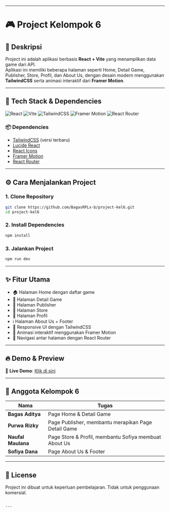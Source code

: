 
---


# 🎮 Project Kelompok 6

## 📖 Deskripsi
Project ini adalah aplikasi berbasis **React + Vite** yang menampilkan data game dari API.  
Aplikasi ini memiliki beberapa halaman seperti Home, Detail Game, Publisher, Store, Profil, dan About Us, dengan desain modern menggunakan **TailwindCSS** serta animasi interaktif dari **Framer Motion**.

---

## 🚀 Tech Stack & Dependencies
![React](https://img.shields.io/badge/React-20232A?style=for-the-badge&logo=react&logoColor=61DAFB)
![Vite](https://img.shields.io/badge/Vite-646CFF?style=for-the-badge&logo=vite&logoColor=FFD62E)
![TailwindCSS](https://img.shields.io/badge/Tailwind_CSS-38B2AC?style=for-the-badge&logo=tailwind-css&logoColor=white)
![Framer Motion](https://img.shields.io/badge/Framer_Motion-EA4C89?style=for-the-badge&logo=framer&logoColor=white)
![React Router](https://img.shields.io/badge/React_Router-CA4245?style=for-the-badge&logo=react-router&logoColor=white)

### 📦 Dependencies
- [TailwindCSS](https://tailwindcss.com/) (versi terbaru)
- [Lucide React](https://lucide.dev/)
- [React Icons](https://react-icons.github.io/react-icons/)
- [Framer Motion](https://www.framer.com/motion/)
- [React Router](https://reactrouter.com/)

---

## ⚙️ Cara Menjalankan Project

### 1. Clone Repository
```bash
git clone https://github.com/BagasRPLx-b/project-kel6.git
cd project-kel6
````

### 2. Install Dependencies

```bash
npm install
```

### 3. Jalankan Project

```bash
npm run dev
```

---

## ✨ Fitur Utama

* 🏠 Halaman Home dengan daftar game
* 📄 Halaman Detail Game
* 🏢 Halaman Publisher
* 🏬 Halaman Store
* 👤 Halaman Profil
* ℹ️ Halaman About Us + Footer
* 📱 Responsive UI dengan TailwindCSS
* 🎨 Animasi interaktif menggunakan Framer Motion
* 🔗 Navigasi antar halaman dengan React Router

---

## 🔥 Demo & Preview

🔗 **Live Demo**: [Klik di sini](https://your-vercel-link.vercel.app)

---

## 👥 Anggota Kelompok 6

| Nama               | Tugas                                                 |
| ------------------ | ----------------------------------------------------- |
| **Bagas Aditya**   | Page Home & Detail Game                               |
| **Purwa Rizky**    | Page Publisher, membantu merapikan Page Detail Game   |
| **Naufal Maulana** | Page Store & Profil, membantu Sofiya membuat About Us |
| **Sofiya Dana**    | Page About Us & Footer                                |

---

## 📜 License

Project ini dibuat untuk keperluan pembelajaran. Tidak untuk penggunaan komersial.

```

---
